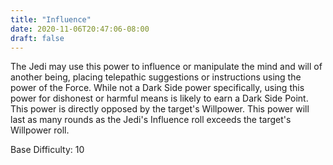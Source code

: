 ```yaml
---
title: "Influence"
date: 2020-11-06T20:47:06-08:00
draft: false
---
```


The Jedi may use this power to influence or manipulate the mind and will of another being, placing telepathic suggestions or instructions using the power of the Force. While not a Dark Side power specifically, using this power for dishonest or harmful means is likely to earn a Dark Side Point. This power is directly opposed by the target's Willpower. This power will last as many rounds as the Jedi's Influence roll exceeds the target's Willpower roll.

Base Difficulty: 10